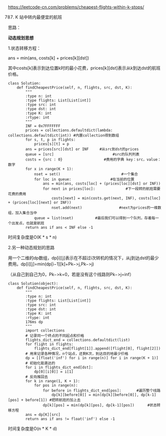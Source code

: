https://leetcode-cn.com/problems/cheapest-flights-within-k-stops/

787. K 站中转内最便宜的航班

思路：

**动态规划思想**

1.状态转移方程：

ans = min(ans, costs[k] + prices[k][dst])

其中costs[k]表示到达位置k时的最小花费，prices[k][dst]表示从k到达dst的航班价格。

```
class Solution:
    def findCheapestPrice(self, n, flights, src, dst, K):
        """
        :type n: int
        :type flights: List[List[int]]
        :type src: int
        :type dst: int
        :type K: int
        :rtype: int
        """
        INF = 0x7FFFFFFF
        prices = collections.defaultdict(lambda: collections.defaultdict(int)) #内置collection得到数组
        for s, t, p in flights:
            prices[s][t] = p
        ans = prices[src][dst] or INF     #从src到dst的prices
        queue = [src]							#src的队列列表
        costs = {src : 0}					#费用的字典 key：src，value：数字
        for x in range(K + 1):
            nset = set()							#一个集合
            for loc in queue:                  #在当前的位置                                
                ans = min(ans, costs[loc] + (prices[loc][dst] or INF))
                for next in prices[loc]:              #下一段转的航班需要花费的费用
                    costs[next] = min(costs.get(next, INF), costs[loc] + (prices[loc][next] or INF))
                    nset.add(next)  			   #next为prices的一维数组，加入集合当中
            queue = list(nset)			#最后我们可以得到一个队列，存着每一个出发点，也就是航班
        return ans if ans < INF else -1    

```
时间复杂度是O(K * s * n)

2.另一种动态规划的思路

用一个二维的dp数组，dp[i][j]表示在不超过i次转机的情况下，从j到达dst的最少费用。dp[i][j]=min(dp[i−1][k]+Pk−>j,Pk−>j)

（从自己到自己为0，Pk−>k=0，若是没有这个线路则Pk−>j=inf）

```
class Solution(object):
    def findCheapestPrice(self, n, flights, src, dst, K):
        """
        :type n: int
        :type flights: List[List[int]]
        :type src: int
        :type dst: int
        :type K: int
        :rtype: int
        176ms dp
        """
        import collections
        # 记录同一个终点的不同起点和价格
        flights_dict_end = collections.defaultdict(list)
        for flight in flights:
            flights_dict_end[flight[1]].append([flight[0], flight[2]])
        # 用来记录各种情况，n个站点，还剩K次，到达目的地最少价格
        dp = [[float('inf') for i in range(n)] for i in range(K + 1)]
        # 初始化能直达的
        for i in flights_dict_end[dst]:
            dp[0][i[0]] = i[1]
        # 反向推回去
        for k in range(1, K + 1):
            for pos in range(n):
                for before in flights_dict_end[pos]:       #遍历整个线路
                    dp[k][before[0]] = min(dp[k][before[0]], dp[k-1][pos] + before[1]) #把转航班的加上去
                dp[k][pos] = min(dp[k][pos], dp[k-1][pos])      #状态转移方程
        ans = dp[K][src]
        return ans if ans != float('inf') else -1

```
时间复杂度是O(n * K * d)
